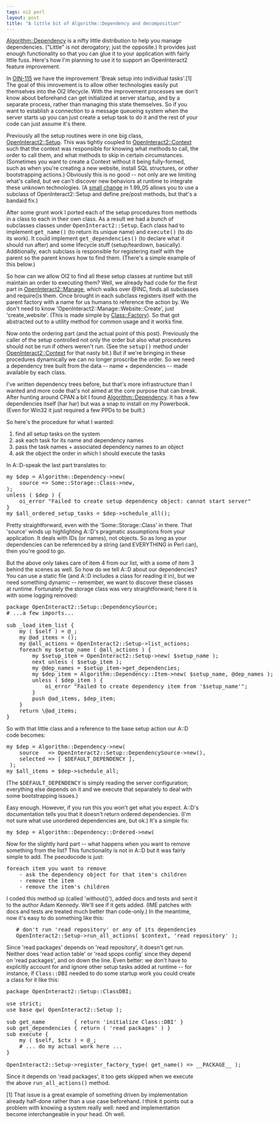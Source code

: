 ```yaml
---
tags: oi2 perl
layout: post
title: "A little bit of Algorithm::Dependency and decomposition"
---
```




<a
href="http://search.cpan.org/dist/Algorithm-Dependency/">Algorithm::Dependency</a>
is a nifty little distribution to help you manage
dependencies. ("Little" is not derogatory; just the opposite.) It
provides just enough functionality so that you can glue it to your
application with fairly little fuss. Here's how I'm planning to use it
to support an OpenInteract2 feature improvement.

<p>In <a
href="http://jira.openinteract.org/browse/OIN-115">OIN-115</a> we have
the improvement 'Break setup into individual tasks'.[1] The goal of
this imrovement is to allow other technologies easily put themselves
into the OI2 lifecycle. With the improvement processes we don't know
about beforehand can get initialized at server startup, and by a
separate process, rather than managing this state themselves. So if
you want to establish a connection to a message queueing system when
the server starts up you can just create a setup task to do it and the
rest of your code can just assume it's there.</p>

<p>Previously all the setup routines were in one big class, <a
href="http://search.cpan.org/~cwinters/OpenInteract-1.99_05/lib/OpenInteract2/Setup.pm">OpenInteract2::Setup</a>. This
was tightly coupled to <a
href="http://search.cpan.org/~cwinters/OpenInteract-1.99_05/lib/OpenInteract2/Context.pm">OpenInteract2::Context</a>
such that the context was responsible for knowing what methods to
call, the order to call them, and what methods to skip in certain
circumstances. (Sometimes you want to create a Context without it
being fully-formed, such as when you're creating a new website,
install SQL structures, or other bootstrapping actions.) Obviously
this is no good -- not only are we limiting what's called, but we
can't discover new behaviors at runtime to integrate these unknown
technologies. (A <a
href="http://jira.openinteract.org/browse/OIN-39">small change</a> in
1.99_05 allows you to use a subclass of OpenInteract2::Setup and
define pre/post methods, but that's a bandaid fix.)</p>

<p>After some grunt work I ported each of the setup procedures from
methods in a class to each in their own class. As a result we had a
bunch of subclasses classes under <tt>OpenInteract2::Setup</tt>. Each
class had to implement <tt>get_name()</tt> (to return its unique name)
and <tt>execute()</tt> (to do its work). It could implement
<tt>get_dependencies()</tt> (to declare what it should run after) and
some lifecycle stuff (setup/teardown, basically). Additionally, each
subclass is responsible for registering itself with the parent so the
parent knows how to find them. (There's a simple example of this
below.)</p>

<p>So how can we allow OI2 to find all these setup classes at runtime
but still maintain an order to executing them? Well, we already had
code for the first part in <a
href="http://search.cpan.org/~cwinters/OpenInteract-1.99_05/lib/OpenInteract2/Manage.pm">OpenInteract2::Manage</a>,
which walks over @INC, finds all subclasses and require()s them. Once
brought in each subclass registers itself with the parent factory with
a name for us humans to reference the action by. We don't need to know
'OpenInteract2::Manage::Website::Create', just 'create_website'. (This
is made simple by <a
href="http://search.cpan.org/dist/Class-Factory/">Class::Factory</a>). So
that got abstracted out to a utility method for common usage and it
works fine.</p>

<p>Now onto the ordering part (and the actual point of this
post). Previously the caller of the setup controlled not only the
order but also what procedures should not be run if others weren't
run. (See the <tt>setup()</tt> method under <a
href="http://search.cpan.org/src/CWINTERS/OpenInteract-1.99_05/lib/OpenInteract2/Context.pm">OpenInteract2::Context</a>
for that nasty bit.) But if we're bringing in these procedures
dynamically we can no longer proscribe the order. So we need a
dependency tree built from the data -- name + dependencies -- made available by each class.</p>

<p>I've written dependency trees before, but that's more
infrastructure than I wanted and more code that's not aimed at the
core purpose that can break. After hunting around CPAN a bit I found
<a
href="http://search.cpan.org/dist/Algorithm-Dependency/">Algorithm::Dependency</a>. It
has a few dependencies itself (har har) but was a snap to install on
my Powerbook. (Even for Win32 it just required a few PPDs to be
built.)</p>

<p>So here's the procedure for what I wanted:</p>
<ol>
  <li>find all setup tasks on the system
  <li>ask each task for its name and dependency names
  <li>pass the task names + associated dependency names to an object
  <li>ask the object the order in which I should execute the tasks
</ol>

<p>In A::D-speak the last part translates to:</p>
  
<pre class="sourceCode">
my $dep = Algorithm::Dependency->new(
    source => Some::Storage::Class->new,
);
unless ( $dep ) {
    oi_error "Failed to create setup dependency object: cannot start server"
}
my $all_ordered_setup_tasks = $dep->schedule_all();
</pre>
  
<p>Pretty straightforward, even with the 'Some::Storage::Class' in
there. That 'source' winds up highlighting A::D's pragmatic
assumptions from your application. It deals with IDs (or names), not
objects. So as long as your dependencies can be referenced by a string
(and EVERYTHING in Perl can), then you're good to go.</p>

<p>But the above only takes care of item 4 from our list, with a some
of item 3 behind the scenes as well. So how do we tell A::D about our
dependencies? You can use a static file (and A::D includes a class for
reading it in), but we need something dynamic -- remember, we want to
discover these classes at runtime. Fortunately the storage class was
very straightforward; here it is with some logging removed:</p>
  
<pre class="sourceCode">
package OpenInteract2::Setup::DependencySource;
# ...a few imports...
   
sub _load_item_list {
    my ( $self ) = @_;
    my @ad_items = ();
    my @all_actions = OpenInteract2::Setup->list_actions;
    foreach my $setup_name ( @all_actions ) {
        my $setup_item = OpenInteract2::Setup->new( $setup_name );
        next unless ( $setup_item );
        my @dep_names = $setup_item->get_dependencies;
        my $dep_item = Algorithm::Dependency::Item->new( $setup_name, @dep_names );
        unless ( $dep_item ) {
            oi_error "Failed to create dependency item from '$setup_name'";
        }
        push @ad_items, $dep_item;
    }
    return \@ad_items;
}
</pre>
  
<p>So with that little class and a reference to the base setup action
our A::D code becomes:</p>
  
<pre class="sourceCode">
my $dep = Algorithm::Dependency->new(
    source   => OpenInteract2::Setup::DependencySource->new(),
    selected => [ $DEFAULT_DEPENDENCY ],
 );
my $all_items = $dep->schedule_all;
</pre>
  
<p>(The <tt>$DEFAULT_DEPENDENCY</tt> is simply reading the server
configuration; everything else depends on it and we execute that
separately to deal with some bootstrapping issues.)</p>

<p>Easy enough. However, if you run this you won't get what you
expect. A::D's documentation tells you that it doesn't return ordered
dependencies. (I'm not sure what use unordered dependencies are, but
ok.) It's a simple fix:</p>
  
<pre class="sourceCode">
my $dep = <font class="red">Algorithm::Dependency::Ordered</font>->new(
</pre>
  
<p>Now for the slightly hard part -- what happens when you want to
remove something from the list? This functionality is not in A::D but
it was fairly simple to add. The pseudocode is just:</p>
  
<pre class="sourceCode">
foreach item you want to remove
    - ask the dependency object for that item's children
    - remove the item
    - remove the item's children
</pre>
  
<p>I coded this method up (called 'without()'), added docs and tests
and sent it to the author Adam Kennedy. We'll see if it gets
added. (IME patches with docs and tests are treated much better
than code-only.) In the meantime, now it's easy to do something like
this:</p>
  
<pre class="sourceCode">
   # don't run 'read repository' or any of its dependencies
   OpenInteract2::Setup->run_all_actions( $context, 'read repository' );
</pre>
  
<p>Since 'read packages' depends on 'read repository', it doesn't get
run. Neither does 'read action table' or 'read spops config' since
they depend on 'read packages', and on down the line. Even better: we
don't have to explicitly account for and ignore other setup tasks
added at runtime -- for instance, if <tt>Class::DBI</tt> needed to do
some startup work you could create a class for it like this:</p>
  
<pre class="sourceCode">
package OpenInteract2::Setup::ClassDBI;
 
use strict;
use base qw( OpenInteract2::Setup );
 
sub get_name         { return 'initialize Class::DBI' }
sub get_dependencies { return ( 'read packages' ) }
sub execute {
    my ( $self, $ctx ) = @_;
    # ... do my actual work here ...
}
 
OpenInteract2::Setup->register_factory_type( get_name() => __PACKAGE__ );
</pre>
  
<p>Since it depends on 'read packages', it too gets skipped when we
execute the above <tt>run_all_actions()</tt> method.</p>

<p>[1] That issue is a great example of something driven by
implementation already half-done rather than a use case beforehand. I
think it points out a problem with knowing a system really well: need
and implementation become interchangeable in your head. Oh well.</p>



